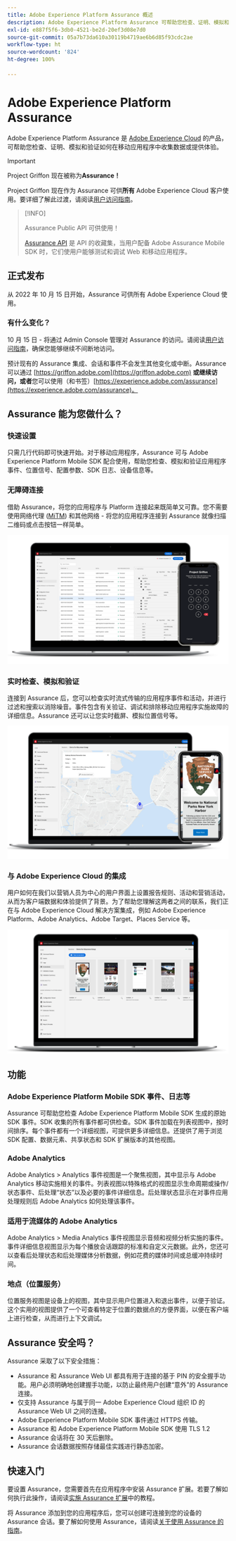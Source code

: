 ```yaml
---
title: Adobe Experience Platform Assurance 概述
description: Adobe Experience Platform Assurance 可帮助您检查、证明、模拟和验证您在移动应用程序中收集数据或提供体验的方式。
exl-id: e887f5f6-3db0-4521-be2d-20ef3d08e7d0
source-git-commit: 05a7b73da610a30119b4719ae6b6d85f93cdc2ae
workflow-type: ht
source-wordcount: '824'
ht-degree: 100%

---
```


# Adobe Experience Platform Assurance

Adobe Experience Platform Assurance 是 [Adobe Experience Cloud](https://www.adobe.com/experience-cloud.html) 的产品，可帮助您检查、证明、模拟和验证如何在移动应用程序中收集数据或提供体验。

>[!IMPORTANT]
>
> Project Griffon 现在被称为&#x200B;**Assurance！**
>
> Project Griffon 现在作为 Assurance 可供&#x200B;**所有** Adobe Experience Cloud 客户使用。要详细了解此过渡，请阅读[用户访问指南](./user-access.md)。

>[!INFO]
>
>Assurance Public API 可供使用！
>
>[Assurance API](https://developer.adobe.com/adobe-assurance-public-apis/) 是 API 的收藏集，当用户配备 Adobe Assurance Mobile SDK 时，它们使用户能够测试和调试 Web 和移动应用程序。

## 正式发布

从 2022 年 10 月 15 日开始，Assurance 可供所有 Adobe Experience Cloud 使用。

### 有什么变化？

10 月 15 日 - 将通过 Admin Console 管理对 Assurance 的访问。请阅读[用户访问指南](./user-access.md)，确保您能够继续不间断地访问。

预计现有的 Assurance 集成、会话和事件不会发生其他变化或中断。Assurance 可以通过 [https://griffon.adobe.com](https://griffon.adobe.com) **或继续访问，或者**&#x200B;您可以使用（和书签）[https://experience.adobe.com/assurance](https://experience.adobe.com/assurance)。

## Assurance 能为您做什么？

### 快速设置

只需几行代码即可快速开始。对于移动应用程序，Assurance 可与 Adobe Experience Platform Mobile SDK 配合使用，帮助您检查、模拟和验证应用程序事件、位置信号、配置参数、SDK 日志、设备信息等。

### 无障碍连接

借助 Assurance，将您的应用程序与 Platform 连接起来既简单又可靠。您不需要使用网络代理 ([MiTM](https://en.wikipedia.org/wiki/Man-in-the-middle_attack)) 和其他网络 - 将您的应用程序连接到 Assurance 就像扫描二维码或点击按钮一样简单。

![](./images/index/no-hassle-connection.png)

### 实时检查、模拟和验证

连接到 Assurance 后，您可以检查实时流式传输的应用程序事件和活动，并进行过滤和搜索以消除噪音。事件包含有关验证、调试和排除移动应用程序实施故障的详细信息。Assurance 还可以让您实时截屏、模拟位置信号等。

![](./images/index/real-time-insepction.png)

### 与 Adobe Experience Cloud 的集成

用户如何在我们以营销人员为中心的用户界面上设置报告规则、活动和营销活动，从而为客户端数据和体验提供了背景。为了帮助您理解这两者之间的联系，我们正在与 Adobe Experience Cloud 解决方案集成，例如 Adobe Experience Platform、Adobe Analytics、Adobe Target、Places Service 等。

![](./images/index/integration.png)

## 功能

### Adobe Experience Platform Mobile SDK 事件、日志等

Assurance 可帮助您检查 Adobe Experience Platform Mobile SDK 生成的原始 SDK 事件。SDK 收集的所有事件都可供检查。SDK 事件加载在列表视图中，按时间排序。每个事件都有一个详细视图，可提供更多详细信息。还提供了用于浏览 SDK 配置、数据元素、共享状态和 SDK 扩展版本的其他视图。

### Adobe Analytics

Adobe Analytics > Analytics 事件视图是一个聚焦视图，其中显示与 Adobe Analytics 移动实施相关的事件。列表视图以特殊格式的视图显示生命周期或操作/状态事件、后处理“状态”以及必要的事件详细信息。后处理状态显示在对事件应用处理规则后 Adobe Analytics 如何处理该事件。

### 适用于流媒体的 Adobe Analytics

Adobe Analytics > Media Analytics 事件视图显示音频和视频分析实施的事件。事件详细信息视图显示为每个播放会话跟踪的标准和自定义元数据。此外，您还可以查看后处理状态和后处理媒体分析数据，例如花费的媒体时间或总缓冲持续时间。

### 地点（位置服务）

位置服务视图是设备上的视图，其中显示用户位置进入和退出事件，以便于验证。这个实用的视图提供了一个可查看特定于位置的数据点的方便界面，以便在客户端上进行检查，从而进行上下文调试。

## Assurance 安全吗？

Assurance 采取了以下安全措施：

* Assurance 和 Assurance Web UI 都具有用于连接的基于 PIN 的安全握手功能。用户必须明确地创建握手功能，以防止最终用户创建“意外”的 Assurance 连接。
* 仅支持 Assurance 与属于同一 Adobe Experience Cloud 组织 ID 的 Assurance Web UI 之间的连接。
* Adobe Experience Platform Mobile SDK 事件通过 HTTPS 传输。
* Assurance 和 Adobe Experience Platform Mobile SDK 使用 TLS 1.2
* Assurance 会话将在 30 天后删除。
* Assurance 会话数据按照存储最佳实践进行静态加密。

## 快速入门

要设置 Assurance，您需要首先在应用程序中安装 Assurance 扩展。若要了解如何执行此操作，请阅读[实施 Assurance 扩展](https://developer.adobe.com/client-sdks/documentation/platform-assurance-sdk/#add-the-aep-assurance-extension-to-your-app)中的教程。

将 Assurance 添加到您的应用程序后，您可以创建可连接到您的设备的 Assurance 会话。要了解如何使用 Assurance，请阅读[关于使用 Assurance 的指南](./tutorials/using-assurance.md)。
